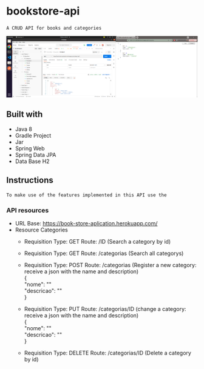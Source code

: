 # bookstore-api
    A CRUD API for books and categories
<img src='https://github.com/lycan-nt/bookstore-api/blob/main/book-api.png'>

  ## Built with
- Java 8
- Gradle Project
- Jar
- Spring Web
- Spring Data JPA
- Data Base H2

## Instructions
    To make use of the features implemented in this API use the 
    
### API resources
  - URL Base: https://book-store-aplication.herokuapp.com/
  - Resource Categories
    - Requisition Type: GET Route: /ID (Search a category by id)
    - Requisition Type: GET Route: /categorias (Search all categorys)
    - Requisition Type: POST Route: /categorias (Register a new category: receive a json with the name and description) <br>
        { <br>
            "nome": "" <br>
            "descricao": "" <br>
        } <br>
        
    - Requisition Type: PUT Route: /categorias/ID (change a category: receive a json with the name and description) <br>
        { <br>
            "nome": "" <br>
            "descricao": "" <br>
        } <br>
        
    - Requisition Type: DELETE Route: /categorias/ID (Delete a category by id)
    

